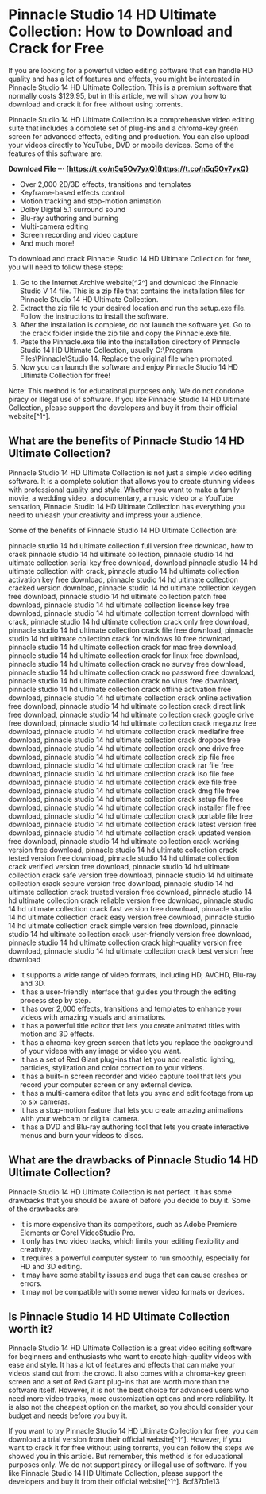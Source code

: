 # Pinnacle Studio 14 HD Ultimate Collection: How to Download and Crack for Free
  
If you are looking for a powerful video editing software that can handle HD quality and has a lot of features and effects, you might be interested in Pinnacle Studio 14 HD Ultimate Collection. This is a premium software that normally costs $129.95, but in this article, we will show you how to download and crack it for free without using torrents.
  
Pinnacle Studio 14 HD Ultimate Collection is a comprehensive video editing suite that includes a complete set of plug-ins and a chroma-key green screen for advanced effects, editing and production. You can also upload your videos directly to YouTube, DVD or mobile devices. Some of the features of this software are:
 
**Download File ··· [https://t.co/n5q5Ov7yxQ](https://t.co/n5q5Ov7yxQ)**


  
- Over 2,000 2D/3D effects, transitions and templates
- Keyframe-based effects control
- Motion tracking and stop-motion animation
- Dolby Digital 5.1 surround sound
- Blu-ray authoring and burning
- Multi-camera editing
- Screen recording and video capture
- And much more!

To download and crack Pinnacle Studio 14 HD Ultimate Collection for free, you will need to follow these steps:

1. Go to the Internet Archive website[^2^] and download the Pinnacle Studio V 14 file. This is a zip file that contains the installation files for Pinnacle Studio 14 HD Ultimate Collection.
2. Extract the zip file to your desired location and run the setup.exe file. Follow the instructions to install the software.
3. After the installation is complete, do not launch the software yet. Go to the crack folder inside the zip file and copy the Pinnacle.exe file.
4. Paste the Pinnacle.exe file into the installation directory of Pinnacle Studio 14 HD Ultimate Collection, usually C:\Program Files\Pinnacle\Studio 14\. Replace the original file when prompted.
5. Now you can launch the software and enjoy Pinnacle Studio 14 HD Ultimate Collection for free!

Note: This method is for educational purposes only. We do not condone piracy or illegal use of software. If you like Pinnacle Studio 14 HD Ultimate Collection, please support the developers and buy it from their official website[^1^].
  
## What are the benefits of Pinnacle Studio 14 HD Ultimate Collection?
  
Pinnacle Studio 14 HD Ultimate Collection is not just a simple video editing software. It is a complete solution that allows you to create stunning videos with professional quality and style. Whether you want to make a family movie, a wedding video, a documentary, a music video or a YouTube sensation, Pinnacle Studio 14 HD Ultimate Collection has everything you need to unleash your creativity and impress your audience.
  
Some of the benefits of Pinnacle Studio 14 HD Ultimate Collection are:
 
pinnacle studio 14 hd ultimate collection full version free download,  how to crack pinnacle studio 14 hd ultimate collection,  pinnacle studio 14 hd ultimate collection serial key free download,  download pinnacle studio 14 hd ultimate collection with crack,  pinnacle studio 14 hd ultimate collection activation key free download,  pinnacle studio 14 hd ultimate collection cracked version download,  pinnacle studio 14 hd ultimate collection keygen free download,  pinnacle studio 14 hd ultimate collection patch free download,  pinnacle studio 14 hd ultimate collection license key free download,  pinnacle studio 14 hd ultimate collection torrent download with crack,  pinnacle studio 14 hd ultimate collection crack only free download,  pinnacle studio 14 hd ultimate collection crack file free download,  pinnacle studio 14 hd ultimate collection crack for windows 10 free download,  pinnacle studio 14 hd ultimate collection crack for mac free download,  pinnacle studio 14 hd ultimate collection crack for linux free download,  pinnacle studio 14 hd ultimate collection crack no survey free download,  pinnacle studio 14 hd ultimate collection crack no password free download,  pinnacle studio 14 hd ultimate collection crack no virus free download,  pinnacle studio 14 hd ultimate collection crack offline activation free download,  pinnacle studio 14 hd ultimate collection crack online activation free download,  pinnacle studio 14 hd ultimate collection crack direct link free download,  pinnacle studio 14 hd ultimate collection crack google drive free download,  pinnacle studio 14 hd ultimate collection crack mega.nz free download,  pinnacle studio 14 hd ultimate collection crack mediafire free download,  pinnacle studio 14 hd ultimate collection crack dropbox free download,  pinnacle studio 14 hd ultimate collection crack one drive free download,  pinnacle studio 14 hd ultimate collection crack zip file free download,  pinnacle studio 14 hd ultimate collection crack rar file free download,  pinnacle studio 14 hd ultimate collection crack iso file free download,  pinnacle studio 14 hd ultimate collection crack exe file free download,  pinnacle studio 14 hd ultimate collection crack dmg file free download,  pinnacle studio 14 hd ultimate collection crack setup file free download,  pinnacle studio 14 hd ultimate collection crack installer file free download,  pinnacle studio 14 hd ultimate collection crack portable file free download,  pinnacle studio 14 hd ultimate collection crack latest version free download,  pinnacle studio 14 hd ultimate collection crack updated version free download,  pinnacle studio 14 hd ultimate collection crack working version free download,  pinnacle studio 14 hd ultimate collection crack tested version free download,  pinnacle studio 14 hd ultimate collection crack verified version free download,  pinnacle studio 14 hd ultimate collection crack safe version free download,  pinnacle studio 14 hd ultimate collection crack secure version free download,  pinnacle studio 14 hd ultimate collection crack trusted version free download,  pinnacle studio 14 hd ultimate collection crack reliable version free download,  pinnacle studio 14 hd ultimate collection crack fast version free download,  pinnacle studio 14 hd ultimate collection crack easy version free download,  pinnacle studio 14 hd ultimate collection crack simple version free download,  pinnacle studio 14 hd ultimate collection crack user-friendly version free download,  pinnacle studio 14 hd ultimate collection crack high-quality version free download,  pinnacle studio 14 hd ultimate collection crack best version free download

- It supports a wide range of video formats, including HD, AVCHD, Blu-ray and 3D.
- It has a user-friendly interface that guides you through the editing process step by step.
- It has over 2,000 effects, transitions and templates to enhance your videos with amazing visuals and animations.
- It has a powerful title editor that lets you create animated titles with motion and 3D effects.
- It has a chroma-key green screen that lets you replace the background of your videos with any image or video you want.
- It has a set of Red Giant plug-ins that let you add realistic lighting, particles, stylization and color correction to your videos.
- It has a built-in screen recorder and video capture tool that lets you record your computer screen or any external device.
- It has a multi-camera editor that lets you sync and edit footage from up to six cameras.
- It has a stop-motion feature that lets you create amazing animations with your webcam or digital camera.
- It has a DVD and Blu-ray authoring tool that lets you create interactive menus and burn your videos to discs.

## What are the drawbacks of Pinnacle Studio 14 HD Ultimate Collection?
  
Pinnacle Studio 14 HD Ultimate Collection is not perfect. It has some drawbacks that you should be aware of before you decide to buy it. Some of the drawbacks are:

- It is more expensive than its competitors, such as Adobe Premiere Elements or Corel VideoStudio Pro.
- It only has two video tracks, which limits your editing flexibility and creativity.
- It requires a powerful computer system to run smoothly, especially for HD and 3D editing.
- It may have some stability issues and bugs that can cause crashes or errors.
- It may not be compatible with some newer video formats or devices.

## Is Pinnacle Studio 14 HD Ultimate Collection worth it?
  
Pinnacle Studio 14 HD Ultimate Collection is a great video editing software for beginners and enthusiasts who want to create high-quality videos with ease and style. It has a lot of features and effects that can make your videos stand out from the crowd. It also comes with a chroma-key green screen and a set of Red Giant plug-ins that are worth more than the software itself. However, it is not the best choice for advanced users who need more video tracks, more customization options and more reliability. It is also not the cheapest option on the market, so you should consider your budget and needs before you buy it.
  
If you want to try Pinnacle Studio 14 HD Ultimate Collection for free, you can download a trial version from their official website[^1^]. However, if you want to crack it for free without using torrents, you can follow the steps we showed you in this article. But remember, this method is for educational purposes only. We do not support piracy or illegal use of software. If you like Pinnacle Studio 14 HD Ultimate Collection, please support the developers and buy it from their official website[^1^].
 8cf37b1e13
 
